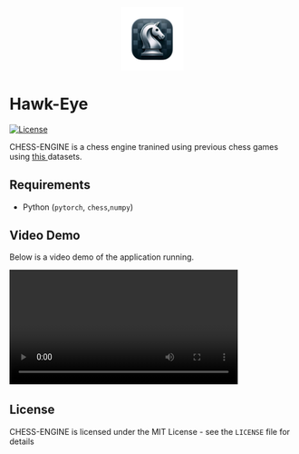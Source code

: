 <div align="center">
  <img src="logo.png" alt=" " width="22%">
</div>

# Hawk-Eye

[![License](http://img.shields.io/badge/license-MIT-blue.svg)](https://github.com/natisitotaw/Hawk-Eye-/blob/main/LICENSE)

CHESS-ENGINE is a chess engine tranined using previous chess games using [this ](https://database.lichess.org/) datasets.



## Requirements

- Python (`pytorch`, `chess`,`numpy`)

## Video Demo
Below is a video demo of the application running.

<video width="80%" controls>
  <source src="sample_game.mp4" type="video/mp4">
  Your browser does not support the video tag.
</video>

## License

CHESS-ENGINE is licensed under the MIT License - see the `LICENSE` file for details
